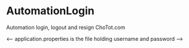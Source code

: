# AutomationLogin

Automation login, logout and resign ChoTot.com

<-- application.properties is the file holding username and password -->
